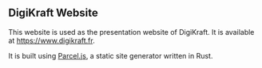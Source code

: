 DigiKraft Website
---
This website is used as the presentation website of DigiKraft. It is available at https://www.digikraft.fr.

It is built using [Parcel.js](https://parceljs.org/), a static site generator written in Rust.